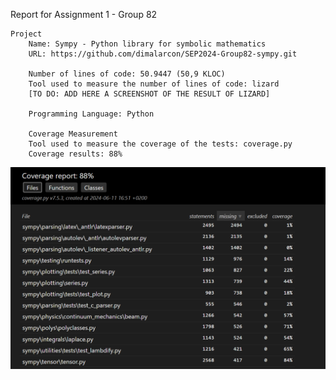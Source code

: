 Report for Assignment 1 - Group 82

    Project
        Name: Sympy - Python library for symbolic mathematics
        URL: https://github.com/dimalarcon/SEP2024-Group82-sympy.git

        Number of lines of code: 50.9447 (50,9 KLOC)
        Tool used to measure the number of lines of code: lizard
        [TO DO: ADD HERE A SCREENSHOT OF THE RESULT OF LIZARD]

        Programming Language: Python

        Coverage Measurement
        Tool used to measure the coverage of the tests: coverage.py
        Coverage results: 88%
        
![Screenshot of Lizard Result](images/cov.png)